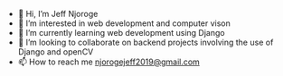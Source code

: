 - 👋 Hi, I’m Jeff Njoroge
- 👀 I’m interested in web development and computer vison
- 🌱 I’m currently learning web development using Django
- 💞️ I’m looking to collaborate on backend projects involving the use of Django and openCV
- 📫 How to reach me njorogejeff2019@gmail.com

<!---
jeff283/jeff283 is a ✨ special ✨ repository because its `README.md` (this file) appears on your GitHub profile.
You can click the Preview link to take a look at your changes.
--->
